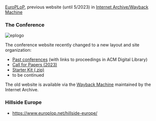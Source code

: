 
<!-- ### European PLoP -->

[EuroPLoP](https://www.europlop.net/), previous website (until 5/2023) in [Internet Archive/Wayback Machine](https://web.archive.org/web/20230627213920/https://www.europlop.net/) 

### The Conference

![eplogo](https://github.com/socadk/patterns/assets/5002426/2f424d57-3751-4f38-831d-62c764aa9b1c)

The conference website recently changed to a new layout and site organization:

* [Past conferences](https://www.europlop.net/past-conferences/) (with links to proceedings in ACM Digital Library)
* [Call for Papers (2023)](https://www.europlop.net/call-for-papers/)
* [Starter Kit (.zip)](http://hillside.net/europlop/europlop2012/pattern_introduction_pack2012.zip)
* to be continued

The old website is available via the [Wayback Machine](https://web.archive.org/web/20230000000000*/https://www.europlop.net/) maintained by the Internet Archive.

### Hillside Europe

* <https://www.europlop.net/hillside-europe/> 
